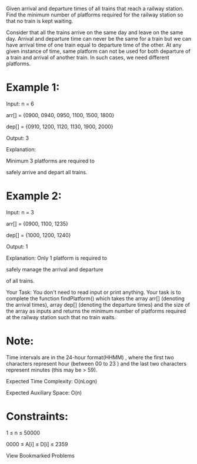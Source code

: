 Given arrival and departure times of all trains that reach a railway station. Find the minimum number of platforms required for the railway station so that no train is kept waiting.

Consider that all the trains arrive on the same day and leave on the same day. Arrival and departure time can never be the same for a train but we can have arrival time of one train equal to departure time of the other. At any given instance of time, same platform can not be used for both departure of a train and arrival of another train. In such cases, we need different platforms.


# Example 1:

Input: n = 6 

arr[] = {0900, 0940, 0950, 1100, 1500, 1800}

dep[] = {0910, 1200, 1120, 1130, 1900, 2000}

Output: 3

Explanation: 

Minimum 3 platforms are required to 

safely arrive and depart all trains.

# Example 2:

Input: n = 3

arr[] = {0900, 1100, 1235}

dep[] = {1000, 1200, 1240}

Output: 1

Explanation: Only 1 platform is required to 

safely manage the arrival and departure 

of all trains. 

Your Task:
You don't need to read input or print anything. Your task is to complete the function findPlatform() which takes the array arr[] (denoting the arrival times), array dep[] (denoting the departure times) and the size of the array as inputs and returns the minimum number of platforms required at the railway station such that no train waits.

# Note: 
Time intervals are in the 24-hour format(HHMM) , where the first two characters represent hour (between 00 to 23 ) and the last two characters represent minutes (this may be > 59).


Expected Time Complexity: O(nLogn)

Expected Auxiliary Space: O(n)


# Constraints:
1 ≤ n ≤ 50000

0000 ≤ A[i] ≤ D[i] ≤ 2359

View Bookmarked Problems 
